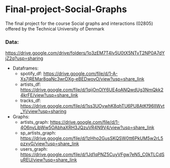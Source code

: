 # Final-project-Social-Graphs
The final project for the course Social graphs and interactions (02805) offered by the Technical University of Denmark

### Data:
https://drive.google.com/drive/folders/1o3zEM7T4Iv5U0tX5NTvT2NP0A7dYjZ2q?usp=sharing
- Dataframes:
  - spotify_df: https://drive.google.com/file/d/1-A-Xs7jREMar8qaNc3wrDXg-eBEDwovO/view?usp=share_link
  - artists_df: https://drive.google.com/file/d/1qijOnOlY6UE4oANQwdUg3NmQkk24krFE/view?usp=share_link
  - tracks_df: https://drive.google.com/file/d/1ss3UOywhK8qhTU6PU8AtKf96lIWvt_Yj/view?usp=sharing
- Graphs:
  - artists_graph: https://drive.google.com/file/d/1-4O6nyLibWw5OAbhaXRH3JQzuVR4N9V4/view?usp=share_link
  - sp_artists_graph: https://drive.google.com/file/d/1zHho2GusSKQSW0tt6PkUM5w2rL5pzxyG/view?usp=share_link
  - users_graph: https://drive.google.com/file/d/1Jd1qPNZ5CuyVFgw7eN5_C0kTLCdSuREU/view?usp=share_link
